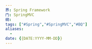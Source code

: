 ```yaml
---
界: Spring Framework
门: SpringMVC
纲: 
tags: ["#Spring","#SpringMVC","#BQ"]
aliases:
  - 
date: {{DATE:YYYY-MM-DD}}
---
```


